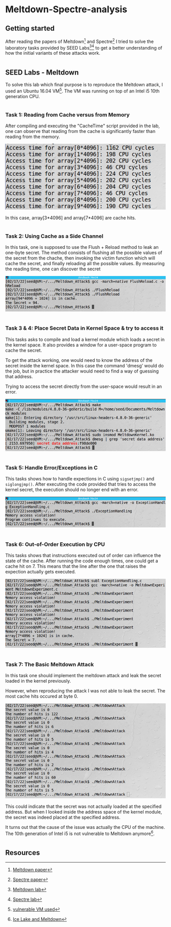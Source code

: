 # Meltdown-Spectre-analysis

## Getting started

After reading the papers of Meltdown[^1] and Spectre[^2] I tried to solve the laboratory tasks provided by SEED Labs[^3][^4] to get a better understanding of how the initial variants of these attacks work. 

#

## SEED Labs - Meltdown
<!-- <details> -->
To solve this lab which final purpose is to reproduce the Meltdown attack, I used an Ubuntu 16.04 VM[^5]. The VM was running on top of an Intel i5 10th generation CPU. 

#
### Task 1: Reading from Cache versus from Memory

After compiling and executing the "CacheTime" script provided in the lab, one can observe that reading from the cache is significantly faster than reading from the memory. 

![Cache time](./Meltdown/assets/cache_time.png)

In this case, array[3\*4096] and array[7\*4096] are cache hits.

#

### Task 2: Using Cache as a Side Channel

In this task, one is supposed to use the Flush + Reload method to leak an one-byte secret. The method consists of flushing all the possible values of the secret from the chache, then invoking the victim function which will cache the secret, and finally reloading all the possible values. By measuring the reading time, one can discover the secret

![Flush+Reload](./Meltdown/assets/flush_reload.png)

#

### Task 3 & 4: Place Secret Data in Kernel Space & try to access it

This tasks asks to compile and load a kernel module which loads a secret in the kernel space. It also provides a window for a user-space program to cache the secret.

To get the attack working, one would need to know the address of the secret inside the kernel space. In this case the command 'dmesg' would do the job, but in practice the attacker would need to find a way of guessing that address.

Trying to access the secret directly from the user-space would result in an error.


![Kernel Module](./Meltdown/assets/kernel_module.png)


#

### Task 5: Handle Error/Exceptions in C

This tasks shows how to handle expections in C using ```sigsetjmp()``` and ```siglongjmp()```. After executing the code provided that tries to access the kernel secret, the execution should no longer end with an error.

![Exceptions](./Meltdown/assets/exceptions.png)

#

### Task 6: Out-of-Order Execution by CPU

This tasks shows that instructions executed out of order can influence the state of the cache. After running the code enough times, one could get a cache hit on 7. This means that the line after the one that raises the expection actually gets executed.

![Out of order](./Meltdown/assets/out_of_order.png)

#

### Task 7: The Basic Meltdown Attack

In this task one should implement the meltdown attack and leak the secret loaded in the kernel previously.

However, when reproducing the attack I was not able to leak the secret. The most cache hits occured at byte 0.

![Fail](./Meltdown/assets/fail.png)

This could indicate that the secret was not actually loaded at the specified address. But when I looked inside the address space of the kernel module, the secret was indeed placed at the specified address.

It turns out that the cause of the issue was actually the CPU of the machine.
The 10th generation of Intel i5 is not vulnerable to Meltdown anymore[^6].

<!-- To test this hypothesis I wanted to reproduce the experiment when booting directly from a live CD, insted of using a VM.  TBC -->

#

<!-- </details> -->

## Resources

[^1]: [Meltdown paper](https://meltdownattack.com/meltdown.pdf)
[^2]: [Spectre paper](https://spectreattack.com/spectre.pdf)
[^3]: [Meltdown lab](https://seedsecuritylabs.org/Labs_16.04/System/Meltdown_Attack)
[^4]: [Spectre lab](https://seedsecuritylabs.org/Labs_16.04/System/Spectre_Attack)
[^5]: [vulnerable VM used](https://seed.nyc3.cdn.digitaloceanspaces.com/SEEDUbuntu-16.04-32bit.zip)
[^6]: [Ice Lake and Meltdown](https://www.digitaltrends.com/computing/intel-ice-lake-wont-rid-spectre/)